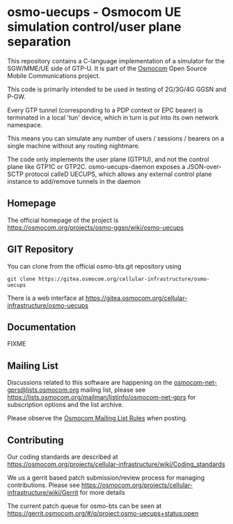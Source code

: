 osmo-uecups - Osmocom UE simulation control/user plane separation
=================================================================

This repository contains a C-language implementation of a simulator for
the SGW/MME/UE side of GTP-U. It is part of the
[Osmocom](https://osmocom.org/) Open Source Mobile Communications
project.

This code is primarily intended to be used in testing of 2G/3G/4G GGSN and P-GW.

Every GTP tunnel (corresponding to a PDP context or EPC bearer) is terminated
in a local 'tun' device, which in turn is put into its own network namespace.

This means you can simulate any number of users / sessions / bearers on a single
machine without any routing nightmare.

The code only implements the user plane (GTP1U), and not the control plane like
GTP1C or GTP2C.  osmo-uecups-daemon exposes a JSON-over-SCTP protocol calleD UECUPS,
which allows any external control plane instance to add/remove tunnels in the
daemon

Homepage
--------

The official homepage of the project is
https://osmocom.org/projects/osmo-ggsn/wiki/osmo-uecups

GIT Repository
--------------

You can clone from the official osmo-bts.git repository using

	git clone https://gitea.osmocom.org/cellular-infrastructure/osmo-uecups

There is a web interface at <https://gitea.osmocom.org/cellular-infrastructure/osmo-uecups>

Documentation
-------------

FIXME

Mailing List
------------

Discussions related to this software are happening on the
osmocom-net-gprs@lists.osmocom.org mailing list, please see
https://lists.osmocom.org/mailman/listinfo/osmocom-net-gprs for subscription
options and the list archive.

Please observe the [Osmocom Mailing List
Rules](https://osmocom.org/projects/cellular-infrastructure/wiki/Mailing_List_Rules)
when posting.


Contributing
------------
Our coding standards are described at
https://osmocom.org/projects/cellular-infrastructure/wiki/Coding_standards

We us a gerrit based patch submission/review process for managing
contributions.  Please see
https://osmocom.org/projects/cellular-infrastructure/wiki/Gerrit for
more details

The current patch queue for osmo-bts can be seen at
https://gerrit.osmocom.org/#/q/project:osmo-uecups+status:open
